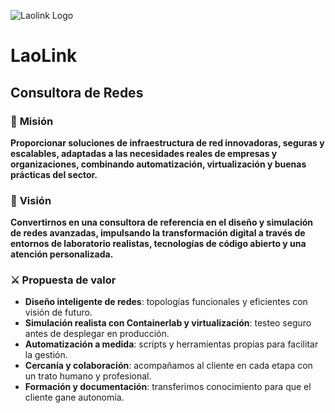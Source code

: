 ![[Laolink Logo](https://i.postimg.cc/xyz123/logo-laolink.png)](https://postimg.cc/ZvcyQk5v)

# LaoLink

## Consultora de Redes 

### 🧭 **Misión**

**Proporcionar soluciones de infraestructura de red innovadoras, seguras y escalables, adaptadas a las necesidades reales de empresas y organizaciones, combinando automatización, virtualización y buenas prácticas del sector.**

### 🌠 **Visión**

**Convertirnos en una consultora de referencia en el diseño y simulación de redes avanzadas, impulsando la transformación digital a través de entornos de laboratorio realistas, tecnologías de código abierto y una atención personalizada.**

### ⚔️ **Propuesta de valor**

- **Diseño inteligente de redes**: topologías funcionales y eficientes con visión de futuro.
- **Simulación realista con Containerlab y virtualización**: testeo seguro antes de desplegar en producción.
- **Automatización a medida**: scripts y herramientas propias para facilitar la gestión.
- **Cercanía y colaboración**: acompañamos al cliente en cada etapa con un trato humano y profesional.
- **Formación y documentación**: transferimos conocimiento para que el cliente gane autonomía.
